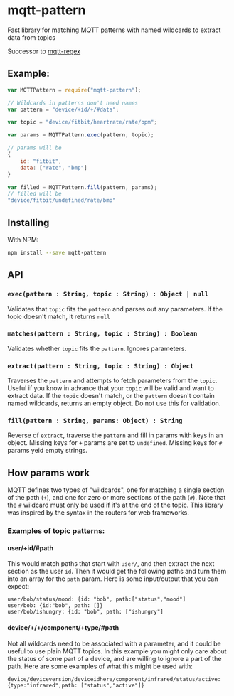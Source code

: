 # mqtt-pattern
Fast library for matching MQTT patterns with named wildcards to extract data from topics

Successor to [mqtt-regex](./mqtt-regex)

## Example:

``` javascript
var MQTTPattern = require("mqtt-pattern");

// Wildcards in patterns don't need names
var pattern = "device/+id/+/#data";

var topic = "device/fitbit/heartrate/rate/bpm";

var params = MQTTPattern.exec(pattern, topic);

// params will be
{
	id: "fitbit",
	data: ["rate", "bmp"]
}

var filled = MQTTPattern.fill(pattern, params);
// filled will be
"device/fitbit/undefined/rate/bmp"

```

## Installing

With NPM:

```bash
npm install --save mqtt-pattern
```

## API

### `exec(pattern : String, topic : String) : Object | null`
Validates that `topic` fits the `pattern` and parses out any parameters.
If the topic doesn't match, it returns `null`

### `matches(pattern : String, topic : String) : Boolean`
Validates whether `topic` fits the `pattern`. Ignores parameters.

### `extract(pattern : String, topic : String) : Object`
Traverses the `pattern` and attempts to fetch parameters from the `topic`.
Useful if you know in advance that your `topic` will be valid and want to extract data.
If the `topic` doesn't match, or the `pattern` doesn't contain named wildcards, returns an empty object.
Do not use this for validation.

### `fill(pattern : String, params: Object) : String`
Reverse of `extract`, traverse the `pattern` and fill in params with keys in an object. Missing keys for `+` params are set to `undefined`. Missing keys for `#` params yeid empty strings.

## How params work

MQTT defines two types of "wildcards", one for matching a single section of the path (`+`), and one for zero or more sections of the path (`#`).
Note that the `#` wildcard must only be used if it's at the end of the topic.
This library was inspired by the syntax in the routers for web frameworks.

### Examples of topic patterns:

#### user/+id/#path
This would match paths that start with `user/`, and then extract the next section as the user `id`.
Then it would get the following paths and turn them into an array for the `path` param.
Here is some input/output that you can expect:

	user/bob/status/mood: {id: "bob", path:["status","mood"]
	user/bob: {id:"bob", path: []}
	user/bob/ishungry: {id: "bob", path: ["ishungry"]

#### device/+/+/component/+type/#path
Not all wildcards need to be associated with a parameter, and it could be useful to use plain MQTT topics.
In this example you might only care about the status of some part of a device, and are willing to ignore a part of the path.
Here are some examples of what this might be used with:

	device/deviceversion/deviceidhere/component/infrared/status/active: {type:"infrared",path: ["status","active"]}
